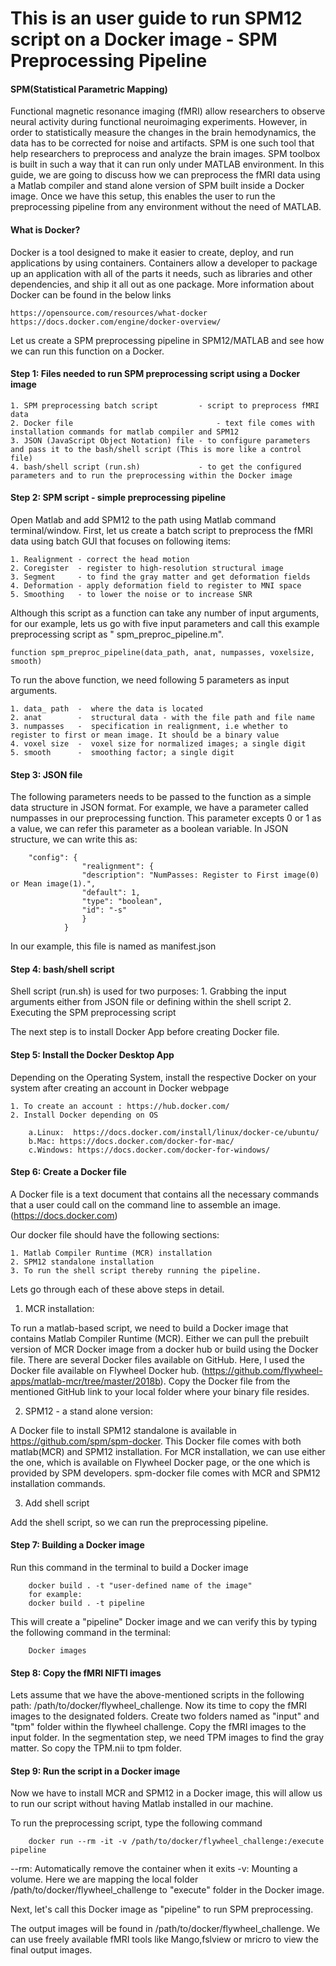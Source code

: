 # This is an user guide to run SPM12 script on a Docker image - SPM Preprocessing Pipeline

#### SPM(Statistical Parametric Mapping)

Functional magnetic resonance imaging (fMRI) allow researchers to observe neural activity during functional neuroimaging experiments. However, in order to statistically measure the changes in the brain hemodynamics, the data has to be corrected for noise and artifacts. SPM is one such tool that help researchers to preprocess and analyze the brain images. SPM toolbox is built in such a way that it can run only under MATLAB environment. In this guide, we are going to discuss how we can preprocess the fMRI data using a Matlab compiler and stand alone version of SPM built inside a Docker image. Once we have this setup, this enables the user to run the preprocessing pipeline from any environment without the need of MATLAB. 



#### What is Docker?
Docker is a tool designed to make it easier to create, deploy, and run applications by using containers. Containers allow a developer to package up an application with all of the parts it needs, such as libraries and other dependencies, and ship it all out as one package. More information about Docker can be found in the below links

    https://opensource.com/resources/what-docker
    https://docs.docker.com/engine/docker-overview/


Let us create a SPM preprocessing pipeline in SPM12/MATLAB and see how we can run this function on a Docker.


#### Step 1: Files needed to run SPM preprocessing script using a Docker image

    1. SPM preprocessing batch script         - script to preprocess fMRI data
    2. Docker file 			                      - text file comes with installation commands for matlab compiler and SPM12
    3. JSON (JavaScript Object Notation) file - to configure parameters and pass it to the bash/shell script (This is more like a control file)
    4. bash/shell script (run.sh)             - to get the configured parameters and to run the preprocessing within the Docker image

#### Step 2: SPM script - simple preprocessing pipeline
Open Matlab and add SPM12 to the path using Matlab command terminal/window. First, let us create a batch script to preprocess the fMRI data using batch GUI that focuses on following items:

    1. Realignment - correct the head motion
    2. Coregister  - register to high-resolution structural image
    3. Segment     - to find the gray matter and get deformation fields
    4. Deformation - apply deformation field to register to MNI space
    5. Smoothing   - to lower the noise or to increase SNR

Although this script as a function can take any number of input arguments, for our example, lets us go with five input parameters and call this example preprocessing script as " spm_preproc_pipeline.m".

    function spm_preproc_pipeline(data_path, anat, numpasses, voxelsize, smooth)

To run the above function, we need following 5 parameters as input arguments. 

    1. data_ path  -  where the data is located
    2. anat        -  structural data - with the file path and file name
    3. numpasses   -  specification in realignment, i.e whether to register to first or mean image. It should be a binary value
    4. voxel size  -  voxel size for normalized images; a single digit
    5. smooth      -  smoothing factor; a single digit

#### Step 3: JSON file
The following parameters needs to be passed to the function as a simple data structure in JSON format.
For example, we have a parameter called numpasses in our preprocessing function. This parameter excepts 0 or 1 as a value, we can refer this parameter as a boolean variable. In JSON structure, we can write this as:
        
        "config": {
                    "realignment": {
                    "description": "NumPasses: Register to First image(0) or Mean image(1).",
                    "default": 1,
                    "type": "boolean",
                    "id": "-s"
                    }
                }

In our example, this file is named as manifest.json

#### Step 4: bash/shell script

Shell script (run.sh) is used for two purposes: 
    1. Grabbing the input arguments either from JSON file or defining within the shell script 
    2. Executing the SPM preprocessing script 

The next step is to install Docker App before creating Docker file.

#### Step 5: Install the Docker Desktop App

Depending on the Operating System, install the respective Docker on your system after creating an account in Docker webpage

    1. To create an account : https://hub.docker.com/
    2. Install Docker depending on OS 

        a.Linux:  https://docs.docker.com/install/linux/docker-ce/ubuntu/
        b.Mac: https://docs.docker.com/docker-for-mac/
        c.Windows: https://docs.docker.com/docker-for-windows/


#### Step 6: Create a Docker file

A Docker file is a text document that contains all the necessary commands that a user could call on the command line to assemble an image.(https://docs.docker.com)

Our docker file should have the following sections:

    1. Matlab Compiler Runtime (MCR) installation 
    2. SPM12 standalone installation 
    3. To run the shell script thereby running the pipeline.

Lets go through each of these above steps in detail.

1. MCR installation:

To run a matlab-based script, we need to build a Docker image that contains Matlab Compiler Runtime (MCR).
Either we can pull the prebuilt version of MCR Docker image from a docker hub or build using the Docker file. There are several Docker files available on GitHub. Here, I used the Docker file available on Flywheel Docker hub. (https://github.com/flywheel-apps/matlab-mcr/tree/master/2018b). 
Copy the  Docker file from the mentioned GitHub link to your local folder where your binary file resides.

2. SPM12 - a stand alone version:

A Docker file to install SPM12 standalone is available in https://github.com/spm/spm-docker. This Docker file comes with both matlab(MCR) and SPM12 installation.  For MCR installation, we can use either the one, which is available on Flywheel Docker page, or the one which is provided by SPM developers. spm-docker file comes with MCR and SPM12 installation commands.  

3. Add shell script 

Add the shell script, so we can run the preprocessing pipeline.

#### Step 7: Building a Docker image

Run this command in the terminal to build a Docker image

        docker build . -t "user-defined name of the image"
        for example:
        docker build . -t pipeline

This will create a "pipeline" Docker image and we can verify this by typing the following command in the terminal:

        Docker images


#### Step 8: Copy the fMRI NIFTI images

Lets assume that we have the above-mentioned scripts in the following path: /path/to/docker/flywheel_challenge. Now its time to copy the fMRI images to the designated folders. Create two folders named as  "input"  and "tpm" folder within the flywheel challenge. Copy the fMRI images to the input folder. In the segmentation step, we need TPM images to find the gray matter. So copy the TPM.nii to tpm folder.

#### Step 9: Run the script in a Docker image

Now we have to install MCR and SPM12 in a Docker image, this will allow us to run our script without having Matlab installed in our machine.

To run the preprocessing script, type the following command 

        docker run --rm -it -v /path/to/docker/flywheel_challenge:/execute  pipeline

--rm:  Automatically remove the container when it exits
  -v:  Mounting a volume. Here we are mapping the local folder /path/to/docker/flywheel_challenge to  "execute" folder in the Docker image. 

Next, let's call this Docker image as "pipeline" to run SPM preprocessing. 

The output images will be found in /path/to/docker/flywheel_challenge. We can use freely available fMRI tools like Mango,fslview or mricro to view the final output images.